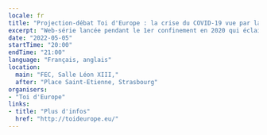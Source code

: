 ```yaml
---
locale: fr
title: "Projection-débat Toi d'Europe : la crise du COVID-19 vue par la jeunesse européenne"
excerpt: "Web-série lancée pendant le 1er confinement en 2020 qui éclaire les situations diverses des pays membres face à la crise du COVID-19 et donne la parole à de jeunes citoyens de chaque Etat sur leurs attentes de l'UE."
date: "2022-05-05"
startTime: "20:00"
endTime: "21:00"
language: "Français, anglais"
location:
  main: "FEC, Salle Léon XIII,"
  after: "Place Saint-Etienne, Strasbourg"
organisers:
- "Toi d'Europe"
links:
- title: "Plus d'infos"
  href: "http://toideurope.eu/"
---
```

